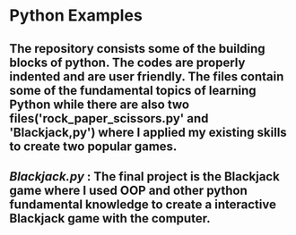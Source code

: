 ﻿# Python Examples 
 ## The repository consists some of the building blocks of python. The codes are properly indented and are user friendly. The files contain some of the fundamental topics of learning Python while there are also two files('rock_paper_scissors.py' and 'Blackjack,py') where I applied my existing skills to create two popular games. 
 
## _Blackjack.py_ : The final project is the Blackjack game where I used OOP and other python fundamental knowledge to create a interactive Blackjack game with the computer.
